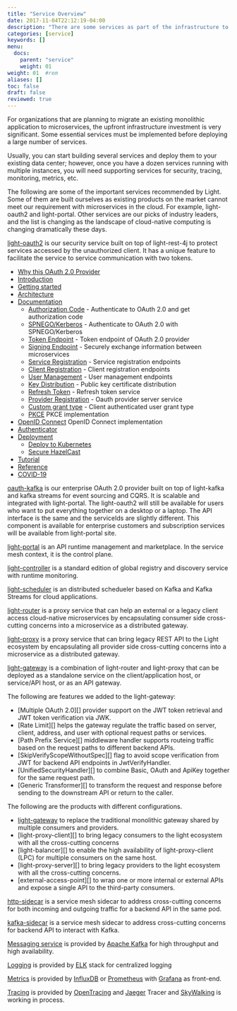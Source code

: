 ```yaml
---
title: "Service Overview"
date: 2017-11-04T22:12:19-04:00
description: "There are some services as part of the infrastructure to support microservices"
categories: [service]
keywords: []
menu:
  docs:
    parent: "service"
    weight: 01
weight: 01	#rem
aliases: []
toc: false
draft: false
reviewed: true
---
```


For organizations that are planning to migrate an existing monolithic application to microservices, the upfront infrastructure investment is very significant. Some essential services must be implemented before deploying a large number of services.

Usually, you can start building several services and deploy them to your existing data center; however, once you have a dozen services running with multiple instances, you will need supporting services for security, tracing, monitoring, metrics, etc.

The following are some of the important services recommended by Light. Some of them are built ourselves as existing products on the market cannot meet our requirement with microservices in the cloud. For example, light-oauth2 and light-portal. Other services are our picks of industry leaders, and the list is changing as the landscape of cloud-native computing is changing dramatically these days.

[light-oauth2][] is our security service built on top of light-rest-4j to protect services accessed by the unauthorized client. It has a unique feature to facilitate the service to service communication with two tokens.

- [Why this OAuth 2.0 Provider](/service/oauth/why-this-oauth/)
- [Introduction](/service/oauth/introduction/)
- [Getting started](/getting-started/light-oauth2/)
- [Architecture](/service/oauth/architecture/)
- [Documentation](/service/oauth/service/)
  * [Authorization Code][] - Authenticate to OAuth 2.0 and get authorization code
  * [SPNEGO/Kerberos][] - Authenticate to OAuth 2.0 with SPNEGO/Kerberos
  * [Token Endpoint][] - Token endpoint of OAuth 2.0 provider
  * [Signing Endpoint][] - Securely exchange information between microservices
  * [Service Registration][] - Service registration endpoints
  * [Client Registration][] - Client registration endpoints
  * [User Management][] - User management endpoints
  * [Key Distribution][] - Public key certificate distribution
  * [Refresh Token][] - Refresh token service
  * [Provider Registration][] - Oauth provider server service
  * [Custom grant type][] - Client authenticated user grant type
  * [PKCE][] PKCE implementation
- [OpenID Connect][] OpenID Connect implementation
- [Authenticator](/service/oauth/authenticator/)
- [Deployment](/service/oauth/deployment/)
  * [Deploy to Kubernetes](/service/oauth/deployment/kubernetes/)
  * [Secure HazelCast](/service/oauth/deployment/hazelcast/)
- [Tutorial](/tutorial/oauth/)
- [Reference](/service/oauth/reference/)
- [COVID-19](/service/covid-19/)


[oauth-kafka][] is our enterprise OAuth 2.0 provider built on top of light-kafka and kafka streams for event sourcing and CQRS. It is scalable and integrated with light-portal. The light-oauth2 will still be available for users who want to put everything together on a desktop or a laptop. The API interface is the same and the serviceIds are slightly different. This component is available for enterprise customers and subscription services will be available from light-portal site.

[light-portal][] is an API runtime management and marketplace. In the service mesh context, it is the control plane. 

[light-controller][] is a standard edition of global registry and discovery service with runtime monitoring. 

[light-scheduler][] is an distributed schedueler based on Kafka and Kafka Streams for cloud applications.

[light-router][] is a proxy service that can help an external or a legacy client access cloud-native microservices by encapsulating consumer side cross-cutting concerns into a microservice as a distributed gateway.

[light-proxy][] is a proxy service that can bring legacy REST API to the Light ecosystem by encapsulating all provider side cross-cutting concerns into a microservice as a distributed gateway. 

[light-gateway][] is a combination of light-router and light-proxy that can be deployed as a standalone service on the client/application host, or service/API host, or as an API gateway. 

The following are features we added to the light-gateway: 

* [Multiple OAuth 2.0][] provider support on the JWT token retrieval and JWT token verification via JWK. 
* [Rate Limit][] helps the gateway regulate the traffic based on server, client, address, and user with optional request paths or services. 
* [Path Prefix Service][] middleware handler supports routeing traffic based on the request paths to different backend APIs.
* [SkipVerifyScopeWithoutSpec][] flag to avoid scope verification from JWT for backend API endpoints in JwtVerifyHandler.
* [UnifiedSecurityHandler][] to combine Basic, OAuth and ApiKey together for the same request path. 
* [Generic Transformer][] to transform the request and response before sending to the downstream API or return to the caller.

The following are the products with different configurations. 

* [light-gateway][] to replace the traditional monolithic gateway shared by multiple consumers and providers. 
* [light-proxy-client][] to bring legacy consumers to the light ecosystem with all the cross-cutting concerns
* [light-balancer][] to enable the high availability of light-proxy-client (LPC) for multiple consumers on the same host.
* [light-proxy-server][] to bring legacy providers to the light ecosystem with all the cross-cutting concerns. 
* [external-access-point][] to wrap one or more internal or external APIs and expose a single API to the third-party consumers.


[http-sidecar][] is a service mesh sidecar to address cross-cutting concerns for both incoming and outgoing traffic for a backend API in the same pod.

[kafka-sidecar][] is a service mesh sidecar to address cross-cutting concerns for backend API to interact with Kafka. 

[Messaging service][] is provided by [Apache Kafka][] for high throughput and high availability. 

[Logging][] is provided by [ELK][] stack for centralized logging

[Metrics][] is provided by [InfluxDB][] or [Prometheus][] with [Grafana][] as front-end.

[Tracing][] is provided by [OpenTracing][] and [Jaeger][] Tracer and [SkyWalking][] is working in process. 


[light-oauth2]: /service/oauth/
[oauth-kafka]: /service/oauth-kafka/
[light-proxy]: /service/proxy/
[light-gateway]: /service/gateway/
[light-portal]: /service/portal/
[Messaging service]: /service/messaging/
[Apache Kafka]: https://kafka.apache.org/
[Logging]: /service/logging/
[ELK]: https://www.elastic.co/webinars/introduction-elk-stack
[Metrics]: /service/metrics/
[InfluxDB]: https://www.influxdata.com/
[Prometheus]: https://prometheus.io/
[Grafana]: https://grafana.com/
[Authorization Code]: /service/oauth/service/code/
[Token Endpoint]: /service/oauth/service/token/
[Service Registration]: /service/oauth/service/service/
[Client Registration]: /service/oauth/service/client/
[User Management]: /service/oauth/service/user/
[Key Distribution]: /service/oauth/service/key/
[Refresh Token]: /service/oauth/service/fresh-token/
[Provider Registration]: /service/oauth/service/provider/
[SPNEGO/Kerberos]: /service/oauth/service/spnego/
[Signing Endpoint]: /service/oauth/service/signing/
[PKCE]: /service/oauth/service/pkce/
[Custom grant type]: /service/oauth/service/custom/
[OpenID Connect]: /service/oauth/serivce/openid/
[light-router]: /service/router/
[Tracing]: /service/tracing/
[OpenTracing]: /service/tracing/open-tracing/
[Jaeger]: /service/tracing/jaeger/
[SkyWalking]: /service/tracing/skywalking/
[How to secure Hazelcast]: /service/oauth/deployment/hazelcast/
[light-controller]: /service/controller/
[light-scheduler]: /service/scheduler/
[http-sidecar]: /service/http-sidecar/
[kafka-sidecar]: /service/kafka-sidecar/
[Light Gateway]: /service/gateway/
